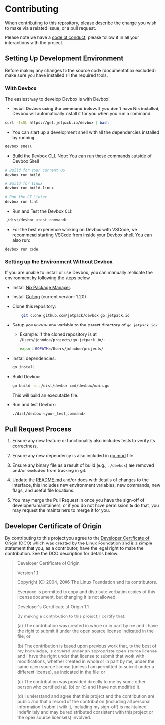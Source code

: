 # Contributing

When contributing to this repository, please describe the change you wish to make via a related issue, or a pull request.

Please note we have a [code of conduct](CODE_OF_CONDUCT.md), please follow it in all your interactions with the project.

## Setting Up Development Environment

Before making any changes to the source code (documentation excluded) make sure you have installed all the required tools.

### With Devbox

The easiest way to develop Devbox is with Devbox!

* Install Devbox using the command below. If you don't have Nix installed, Devbox will automatically install it for you when you run a command.

```bash
curl -fsSL https://get.jetpack.io/devbox | bash
```

* You can start up a development shell with all the dependencies installed by running

```bash
devbox shell
```

* Build the Devbox CLI. Note: You can run these commands outside of Devbox Shell

```bash
# Build for your current OS
devbox run build

# Build for Linux
devbox run build-linux

# Run the CI Linter
devbox run lint
```

* Run and Test the Devbox CLI:

```bash
./dist/devbox <test_command>
```

* For the best experience working on Devbox with VSCode, we recommend starting VSCode from inside your Devbox shell. You can also run:

```bash
devbox run code
```

### Setting up the Environment Without Devbox

If you are unable to install or use Devbox, you can manually replicate the environment by following the steps below

* Install [Nix Package Manager](https://nixos.org/download.html).
* Install [Golang](https://go.dev/doc/install) (current version: 1.20)
* Clone this repository:

    ```bash
        git clone github.com/jetpack/devbox go.jetpack.io
    ```

* Setup you `GOPATH` env variable to the parent directory of `go.jetpack.io/`
  * Example: If the cloned repository is at `/Users/johndoe/projects/go.jetpack.io/`:

    ```bash
    export GOPATH=/Users/johndoe/projects/

* Install dependencies:

    ```bash
    go install
    ```

* Build Devbox:

    ```bash
    go build -o ./dist/devbox cmd/devbox/main.go
    ```

    This will build an executable file.

* Run and test Devbox:

    ```bash
    ./dist/devbox <your_test_command>
    ```

## Pull Request Process

1. Ensure any new feature or functionality also includes tests to verify its correctness.

2. Ensure any new dependency is also included in [go.mod](go.mod) file

3. Ensure any binary file as a result of build (e.g., `./devbox`) are removed and/or excluded from tracking in git.

4. Update the [README.md](README.md) and/or docs with details of changes to the interface, this includes new environment
   variables, new commands, new flags, and useful file locations.

5. You may merge the Pull Request in once you have the sign-off of developers/maintainers, or if you
   do not have permission to do that, you may request the maintainers to merge it for you.

## Developer Certificate of Origin

By contributing to this project you agree to the [Developer Certificate of Origin](https://developercertificate.org/) (DCO) which was created by the Linux Foundation and is a simple statement that you, as a contributor, have the legal right to make the contribution. See the DCO description for details below:
> Developer Certificate of Origin
>
> Version 1.1
>
> Copyright (C) 2004, 2006 The Linux Foundation and its contributors.
>
> Everyone is permitted to copy and distribute verbatim copies of this
license document, but changing it is not allowed.
>
>
> Developer's Certificate of Origin 1.1
>
> By making a contribution to this project, I certify that:
>
> (a) The contribution was created in whole or in part by me and I
    have the right to submit it under the open source license
    indicated in the file; or
>
> (b) The contribution is based upon previous work that, to the best
    of my knowledge, is covered under an appropriate open source
    license and I have the right under that license to submit that
    work with modifications, whether created in whole or in part
    by me, under the same open source license (unless I am
    permitted to submit under a different license), as indicated
    in the file; or
>
> (c) The contribution was provided directly to me by some other
    person who certified (a), (b) or (c) and I have not modified
    it.
>
> (d) I understand and agree that this project and the contribution
    are public and that a record of the contribution (including all
    personal information I submit with it, including my sign-off) is
    maintained indefinitely and may be redistributed consistent with
    this project or the open source license(s) involved.
